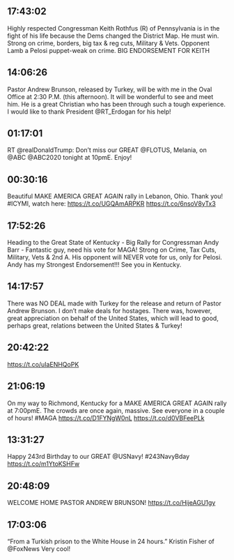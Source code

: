 ## 17:43:02
Highly respected Congressman Keith Rothfus (R) of Pennsylvania is in the fight of his life because the Dems changed the District Map. He must win. Strong on crime, borders, big tax &amp; reg cuts, Military &amp; Vets. Opponent Lamb a Pelosi puppet-weak on crime. BIG ENDORSEMENT FOR KEITH
## 14:06:26
Pastor Andrew Brunson, released by Turkey, will be with me in the Oval Office at 2:30 P.M. (this afternoon). It will be wonderful to see and meet him. He is a great Christian who has been through such a tough experience. I would like to thank President @RT_Erdogan for his help!
## 01:17:01
RT @realDonaldTrump: Don’t miss our GREAT @FLOTUS, Melania, on @ABC @ABC2020 tonight at 10pmE. Enjoy!
## 00:30:16
Beautiful MAKE AMERICA GREAT AGAIN rally in Lebanon, Ohio. Thank you! #ICYMI, watch here: https://t.co/UGQAmARPKR https://t.co/6nsoV8yTx3
## 17:52:26
Heading to the Great State of Kentucky - Big Rally for Congressman Andy Barr - Fantastic guy, need his vote for MAGA! Strong on Crime, Tax Cuts, Military, Vets &amp; 2nd A. His opponent will NEVER vote for us, only for Pelosi. Andy has my Strongest Endorsement!!! See you in Kentucky.
## 14:17:57
There was NO DEAL made with Turkey for the release and return of Pastor Andrew Brunson. I don’t make deals for hostages. There was, however, great appreciation on behalf of the United States, which will lead to good, perhaps great, relations between the United States &amp; Turkey!
## 20:42:22
https://t.co/uIaENHQoPK
## 21:06:19
On my way to Richmond, Kentucky for a MAKE AMERICA GREAT AGAIN rally at 7:00pmE. The crowds are once again, massive. See everyone in a couple of hours! #MAGA https://t.co/D1FYNgW0nL https://t.co/d0VBFeePLk
## 13:31:27
Happy 243rd Birthday to our GREAT @USNavy! #243NavyBday https://t.co/m1YtoKSHFw
## 20:48:09
WELCOME HOME PASTOR ANDREW BRUNSON! https://t.co/HijeAGU1gy
## 17:03:06
“From a Turkish prison to the White House in 24 hours.”  Kristin Fisher of @FoxNews   Very cool!
